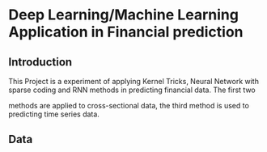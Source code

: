 # Deep Learning/Machine Learning Application in Financial prediction

## Introduction

This Project is a experiment of applying Kernel Tricks, Neural Network with sparse coding and RNN methods in predicting financial data. The first two 

methods are applied to cross-sectional data, the third method is used to predicting time series data. 

## Data


